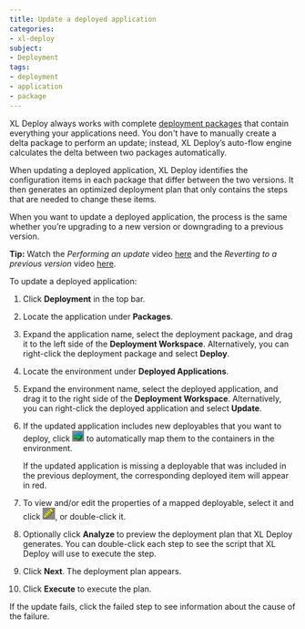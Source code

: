 ```yaml
---
title: Update a deployed application
categories:
- xl-deploy
subject:
- Deployment
tags:
- deployment
- application
- package
---
```


XL Deploy always works with complete [deployment packages](/xl-deploy/concept/preparing-your-application-for-xl-deploy.html#whats-in-an-application-deployment-package) that contain everything your applications need. You don't have to manually create a delta package to perform an update; instead, XL Deploy’s auto-flow engine calculates the delta between two packages automatically.

When updating a deployed application, XL Deploy identifies the configuration items in each package that differ between the two versions. It then generates an optimized deployment plan that only contains the steps that are needed to change these items.

When you want to update a deployed application, the process is the same whether you’re upgrading to a new version or downgrading to a previous version.

**Tip:** Watch the *Performing an update* video [here](http://vimeo.com/99837505) and the *Reverting to a previous version* video [here](http://vimeo.com/100130875).

To update a deployed application:

1. Click **Deployment** in the top bar.
1. Locate the application under **Packages**.
1. Expand the application name, select the deployment package, and drag it to the left side of the **Deployment Workspace**. Alternatively, you can right-click the deployment package and select **Deploy**.
1. Locate the environment under **Deployed Applications**.
1. Expand the environment name, select the deployed application, and drag it to the right side of the **Deployment Workspace**. Alternatively, you can right-click the deployed application and select **Update**.
1. If the updated application includes new deployables that you want to deploy, click ![Auto-map button](/images/button_auto-map.png) to automatically map them to the containers in the environment.

    If the updated application is missing a deployable that was included in the previous deployment, the corresponding deployed item will appear in red.

1. To view and/or edit the properties of a mapped deployable, select it and click ![Edit deployed](/images/button_edit_deployed.png), or double-click it.
1. Optionally click **Analyze** to preview the deployment plan that XL Deploy generates. You can double-click each step to see the script that XL Deploy will use to execute the step.
1. Click **Next**. The deployment plan appears.
1. Click **Execute** to execute the plan.

If the update fails, click the failed step to see information about the cause of the failure.
